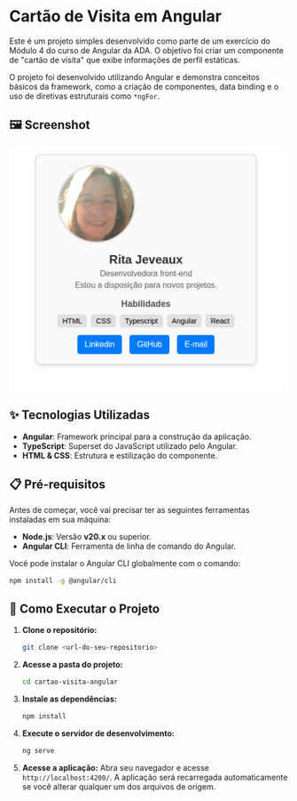 # Cartão de Visita em Angular

Este é um projeto simples desenvolvido como parte de um exercício do Módulo 4 do curso de Angular da ADA. O objetivo foi criar um componente de "cartão de visita" que exibe informações de perfil estáticas.

O projeto foi desenvolvido utilizando Angular e demonstra conceitos básicos da framework, como a criação de componentes, data binding e o uso de diretivas estruturais como `*ngFor`.

## 🖼️ Screenshot

<p align="center"><img src="./src/assets/images/screenshot.png" alt="Screenshot do Projeto"></p>

## ✨ Tecnologias Utilizadas

- **Angular**: Framework principal para a construção da aplicação.
- **TypeScript**: Superset do JavaScript utilizado pelo Angular.
- **HTML & CSS**: Estrutura e estilização do componente.

## 📋 Pré-requisitos

Antes de começar, você vai precisar ter as seguintes ferramentas instaladas em sua máquina:

- **Node.js**: Versão **v20.x** ou superior.
- **Angular CLI**: Ferramenta de linha de comando do Angular.

Você pode instalar o Angular CLI globalmente com o comando:
```bash
npm install -g @angular/cli
```

## 🚀 Como Executar o Projeto

1. **Clone o repositório:**
   ```bash
   git clone <url-do-seu-repositorio>
   ```

2. **Acesse a pasta do projeto:**
   ```bash
   cd cartao-visita-angular
   ```

3. **Instale as dependências:**
   ```bash
   npm install
   ```

4. **Execute o servidor de desenvolvimento:**
   ```bash
   ng serve
   ```

5. **Acesse a aplicação:**
   Abra seu navegador e acesse `http://localhost:4200/`. A aplicação será recarregada automaticamente se você alterar qualquer um dos arquivos de origem.
